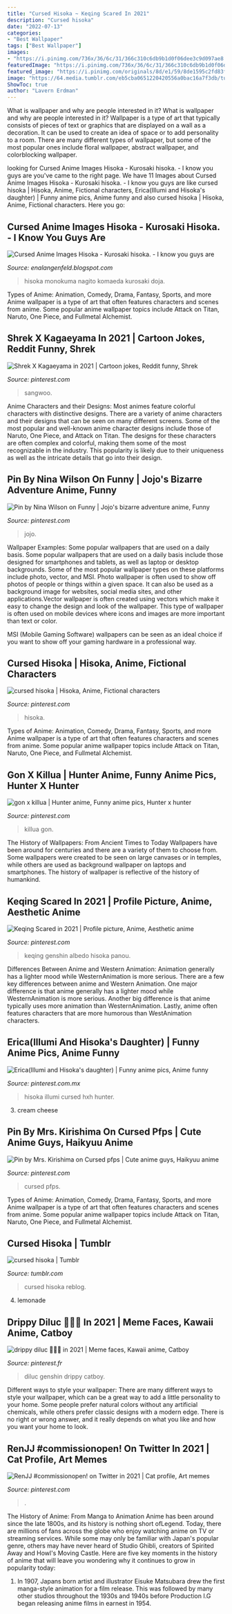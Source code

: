 ```yaml
---
title: "Cursed Hisoka ~ Keqing Scared In 2021"
description: "Cursed hisoka"
date: "2022-07-13"
categories:
- "Best Wallpaper"
tags: ["Best Wallpaper"]
images:
- "https://i.pinimg.com/736x/36/6c/31/366c310c6db9b1d0f06dee3c9d097ae8.jpg"
featuredImage: "https://i.pinimg.com/736x/36/6c/31/366c310c6db9b1d0f06dee3c9d097ae8.jpg"
featured_image: "https://i.pinimg.com/originals/8d/e1/59/8de1595c2fd83f358ffdc2d9babfeee9.jpg"
image: "https://64.media.tumblr.com/eb5cba0651220420556a0bac16a7f3db/tumblr_p62lhkksBt1qm6vwco1_500.jpg"
ShowToc: true
author: "Lavern Erdman"
---
```



What is wallpaper and why are people interested in it?
What is wallpaper and why are people interested in it?
Wallpaper is a type of art that typically consists of pieces of text or graphics that are displayed on a wall as a decoration. It can be used to create an idea of space or to add personality to a room. There are many different types of wallpaper, but some of the most popular ones include floral wallpaper, abstract wallpaper, and colorblocking wallpaper.

	

		
looking for Cursed Anime Images Hisoka - Kurosaki hisoka. - I know you guys are you've came to the right page. We have 11 Images about Cursed Anime Images Hisoka - Kurosaki hisoka. - I know you guys are like cursed hisoka | Hisoka, Anime, Fictional characters, Erica(Illumi and Hisoka&#039;s daughter) | Funny anime pics, Anime funny and also cursed hisoka | Hisoka, Anime, Fictional characters. Here you go:
		
    
## Cursed Anime Images Hisoka - Kurosaki Hisoka. - I Know You Guys Are

<img loading=lazy src="https://i.pinimg.com/originals/a2/27/27/a22727156e867b4c991e4195836456b2.jpg" onerror="this.onerror=null;this.src='https://tse4.mm.bing.net/th?id=OIP.MOCazkCORmKTYOp8MlbhJAHaNL&amp;pid=15.1';" alt="Cursed Anime Images Hisoka - Kurosaki hisoka. - I know you guys are">

_Source: enalangenfeld.blogspot.com_

>hisoka monokuma nagito komaeda kurosaki doja. 

	

Types of Anime: Animation, Comedy, Drama, Fantasy, Sports, and more
Anime wallpaper is a type of art that often features characters and scenes from anime. Some popular anime wallpaper topics include Attack on Titan, Naruto, One Piece, and Fullmetal Alchemist.

    
## Shrek X Kagaeyama In 2021 | Cartoon Jokes, Reddit Funny, Shrek

<img loading=lazy src="https://i.pinimg.com/736x/8f/bc/c4/8fbcc4fd9c3611f4895933ee6b25e93d.jpg" onerror="this.onerror=null;this.src='https://tse4.mm.bing.net/th?id=OIP.aef1-VdZtT8ylu0Ord4gowHaJr&amp;pid=15.1';" alt="Shrek X Kagaeyama in 2021 | Cartoon jokes, Reddit funny, Shrek">

_Source: pinterest.com_

>sangwoo. 

	

Anime Characters and their Designs: Most animes feature colorful characters with distinctive designs.
There are a variety of anime characters and their designs that can be seen on many different screens. Some of the most popular and well-known anime character designs include those of Naruto, One Piece, and Attack on Titan. The designs for these characters are often complex and colorful, making them some of the most recognizable in the industry. This popularity is likely due to their uniqueness as well as the intricate details that go into their design.

    
## Pin By Nina Wilson On Funny | Jojo&#039;s Bizarre Adventure Anime, Funny

<img loading=lazy src="https://i.pinimg.com/736x/6e/4c/06/6e4c064af01a55373a47184b1af2fa60.jpg" onerror="this.onerror=null;this.src='https://tse3.mm.bing.net/th?id=OIP.0uMEYYJtGCD0LpJKWb9vqwHaHT&amp;pid=15.1';" alt="Pin by Nina Wilson on Funny | Jojo&#039;s bizarre adventure anime, Funny">

_Source: pinterest.com_

>jojo. 

	

Wallpaper Examples: Some popular wallpapers that are used on a daily basis.
Some popular wallpapers that are used on a daily basis include those designed for smartphones and tablets, as well as laptop or desktop backgrounds. Some of the most popular wallpaper types on these platforms include photo, vector, and MSI. 
Photo wallpaper is often used to show off photos of people or things within a given space. It can also be used as a background image for websites, social media sites, and other applications.Vector wallpaper is often created using vectors which make it easy to change the design and look of the wallpaper. This type of wallpaper is often used on mobile devices where icons and images are more important than text or color. 

MSI (Mobile Gaming Software) wallpapers can be seen as an ideal choice if you want to show off your gaming hardware in a professional way.

    
## Cursed Hisoka | Hisoka, Anime, Fictional Characters

<img loading=lazy src="https://i.pinimg.com/originals/24/80/91/248091f19effd8b802c7db2b4a0a24ad.jpg" onerror="this.onerror=null;this.src='https://tse4.mm.bing.net/th?id=OIP.GLdH0ZApGUCMM9G09oGWdAHaHR&amp;pid=15.1';" alt="cursed hisoka | Hisoka, Anime, Fictional characters">

_Source: pinterest.com_

>hisoka. 

	

Types of Anime: Animation, Comedy, Drama, Fantasy, Sports, and more
Anime wallpaper is a type of art that often features characters and scenes from anime. Some popular anime wallpaper topics include Attack on Titan, Naruto, One Piece, and Fullmetal Alchemist.

    
## Gon X Killua | Hunter Anime, Funny Anime Pics, Hunter X Hunter

<img loading=lazy src="https://i.pinimg.com/736x/c1/c5/99/c1c599ea4e01d0fbd66bfc8b59c524f6.jpg" onerror="this.onerror=null;this.src='https://tse2.mm.bing.net/th?id=OIP.cOdjtw5Wq0sbjqSgAw74EQHaEK&amp;pid=15.1';" alt="gon x killua | Hunter anime, Funny anime pics, Hunter x hunter">

_Source: pinterest.com_

>killua gon. 

	

The History of Wallpapers: From Ancient Times to Today
Wallpapers have been around for centuries and there are a variety of them to choose from. Some wallpapers were created to be seen on large canvases or in temples, while others are used as background wallpaper on laptops and smartphones. The history of wallpaper is reflective of the history of humankind.

    
## Keqing Scared In 2021 | Profile Picture, Anime, Aesthetic Anime

<img loading=lazy src="https://i.pinimg.com/originals/a0/ab/04/a0ab0491cd4c0e8e23a6838848d3411c.jpg" onerror="this.onerror=null;this.src='https://tse4.mm.bing.net/th?id=OIP.MzPbsiGXPZqG-3zblAIl_AHaH6&amp;pid=15.1';" alt="Keqing Scared in 2021 | Profile picture, Anime, Aesthetic anime">

_Source: pinterest.com_

>keqing genshin albedo hisoka panou. 

	

Differences Between Anime and Western Animation: Animation generally has a lighter mood while WesternAnimation is more serious.
There are a few key differences between anime and Western Animation. One major difference is that anime generally has a lighter mood while WesternAnimation is more serious. Another big difference is that anime typically uses more animation than WesternAnimation. Lastly, anime often features characters that are more humorous than WestAnimation characters.

    
## Erica(Illumi And Hisoka&#039;s Daughter) | Funny Anime Pics, Anime Funny

<img loading=lazy src="https://i.pinimg.com/originals/8d/e1/59/8de1595c2fd83f358ffdc2d9babfeee9.jpg" onerror="this.onerror=null;this.src='https://tse2.mm.bing.net/th?id=OIP.Bxq4PAj29dm61Ey-J_aduAHaFm&amp;pid=15.1';" alt="Erica(Illumi and Hisoka&#039;s daughter) | Funny anime pics, Anime funny">

_Source: pinterest.com.mx_

>hisoka illumi cursed hxh hunter. 

	

3. cream cheese 

    
## Pin By Mrs. Kirishima On Cursed Pfps | Cute Anime Guys, Haikyuu Anime

<img loading=lazy src="https://i.pinimg.com/736x/36/6c/31/366c310c6db9b1d0f06dee3c9d097ae8.jpg" onerror="this.onerror=null;this.src='https://tse2.mm.bing.net/th?id=OIP.jlw-JE4dqUMTgK8CFd9ZPQHaHe&amp;pid=15.1';" alt="Pin by Mrs. Kirishima on Cursed pfps | Cute anime guys, Haikyuu anime">

_Source: pinterest.com_

>cursed pfps. 

	

Types of Anime: Animation, Comedy, Drama, Fantasy, Sports, and more
Anime wallpaper is a type of art that often features characters and scenes from anime. Some popular anime wallpaper topics include Attack on Titan, Naruto, One Piece, and Fullmetal Alchemist.

    
## Cursed Hisoka | Tumblr

<img loading=lazy src="https://64.media.tumblr.com/eb5cba0651220420556a0bac16a7f3db/tumblr_p62lhkksBt1qm6vwco1_500.jpg" onerror="this.onerror=null;this.src='https://tse4.mm.bing.net/th?id=OIP._oyOMRs-y2m2kE1p9Gd5NAHaLh&amp;pid=15.1';" alt="cursed hisoka | Tumblr">

_Source: tumblr.com_

>cursed hisoka reblog. 

	

4. lemonade 

    
## Drippy Diluc 💯😎🔥 In 2021 | Meme Faces, Kawaii Anime, Catboy

<img loading=lazy src="https://i.pinimg.com/736x/c5/11/51/c5115115ca64138bef378b4e861a64bc.jpg" onerror="this.onerror=null;this.src='https://tse1.mm.bing.net/th?id=OIP.Y8d175uTsHGpJjNfICJx7gHaHS&amp;pid=15.1';" alt="drippy diluc 💯😎🔥 in 2021 | Meme faces, Kawaii anime, Catboy">

_Source: pinterest.fr_

>diluc genshin drippy catboy. 

	

Different ways to style your wallpaper:
There are many different ways to style your wallpaper, which can be a great way to add a little personality to your home. Some people prefer natural colors without any artificial chemicals, while others prefer classic designs with a modern edge. There is no right or wrong answer, and it really depends on what you like and how you want your home to look.

    
## RenJJ #commissionopen! On Twitter In 2021 | Cat Profile, Art Memes

<img loading=lazy src="https://i.pinimg.com/736x/01/62/8b/01628bc0e682a060637efc2e1863c18d.jpg" onerror="this.onerror=null;this.src='https://tse2.mm.bing.net/th?id=OIP.XTVqlo2Af8m7PIrTOwyDPAHaJQ&amp;pid=15.1';" alt="RenJJ #commissionopen! on Twitter in 2021 | Cat profile, Art memes">

_Source: pinterest.com_

>. 

	

The History of Anime: From Manga to Animation
Anime has been around since the late 1800s, and its history is nothing short ofLegend. Today, there are millions of fans across the globe who enjoy watching anime on TV or streaming services. While some may only be familiar with Japan's popular genre, others may have never heard of Studio Ghibli, creators of Spirited Away and Howl's Moving Castle. Here are five key moments in the history of anime that will leave you wondering why it continues to grow in popularity today:
1) In 1907, Japans born artist and illustrator Eisuke Matsubara drew the first manga-style animation for a film release. This was followed by many other studios throughout the 1930s and 1940s before Production I.G began releasing anime films in earnest in 1954.

